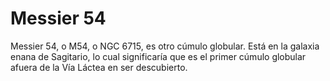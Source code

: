 # Messier 54

Messier 54, o M54, o NGC 6715, es otro cúmulo globular. Está en la galaxia enana
de Sagitario, lo cual significaría que es el primer cúmulo globular afuera de la
Vía Láctea en ser descubierto.
